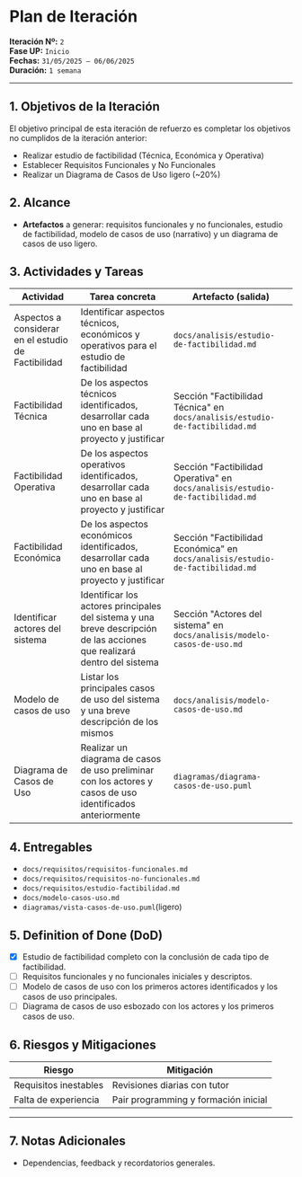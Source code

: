 # Plan de Iteración

**Iteración Nº:** `2`  
**Fase UP:** `Inicio`  
**Fechas:** `31/05/2025 – 06/06/2025`  
**Duración:** `1 semana`

---
## 1. Objetivos de la Iteración
El objetivo principal de esta iteración de refuerzo es completar los objetivos no cumplidos de la iteración anterior:
- Realizar estudio de factibilidad (Técnica, Económica y Operativa)
- Establecer Requisitos Funcionales y No Funcionales
- Realizar un Diagrama de Casos de Uso ligero (~20%)

## 2. Alcance
* **Artefactos** a generar: requisitos funcionales y no funcionales, estudio de factibilidad, modelo de casos de uso (narrativo) y un diagrama de casos de uso ligero.

## 3. Actividades y Tareas 
| Actividad                                           | Tarea concreta                                                                                                           | Artefacto (salida)                                                             |
| --------------------------------------------------- | ------------------------------------------------------------------------------------------------------------------------ | ------------------------------------------------------------------------------ |
| Aspectos a considerar en el estudio de Factibilidad | Identificar aspectos técnicos, económicos y operativos para el estudio de factibilidad                                   | `docs/analisis/estudio-de-factibilidad.md`                                     |
| Factibilidad Técnica                                | De los aspectos técnicos identificados, desarrollar cada uno en base al proyecto y justificar                            | Sección "Factibilidad Técnica" en `docs/analisis/estudio-de-factibilidad.md`   |
| Factibilidad Operativa                              | De los aspectos operativos identificados, desarrollar cada uno en base al proyecto y justificar                          | Sección "Factibilidad Operativa" en `docs/analisis/estudio-de-factibilidad.md` |
| Factibilidad Económica                              | De los aspectos económicos identificados, desarrollar cada uno en base al proyecto y justificar                          | Sección "Factibilidad Económica" en `docs/analisis/estudio-de-factibilidad.md` |
| Identificar actores del sistema                     | Identificar los actores principales del sistema y una breve descripción de las acciones que realizará dentro del sistema | Sección "Actores del sistema" en `docs/analisis/modelo-casos-de-uso.md`        |
| Modelo de casos de uso                              | Listar los principales casos de uso del sistema y una breve descripción de los mismos                                    | `docs/analisis/modelo-casos-de-uso.md`                                         |
| Diagrama de Casos de Uso                            | Realizar un diagrama de casos de uso preliminar con los actores y casos de uso identificados anteriormente               | `diagramas/diagrama-casos-de-uso.puml`                                         |

## 4. Entregables
- `docs/requisitos/requisitos-funcionales.md`
- `docs/requisitos/requisitos-no-funcionales.md`
- `docs/requisitos/estudio-factibilidad.md`
- `docs/modelo-casos-uso.md`
- `diagramas/vista-casos-de-uso.puml`(ligero)

## 5. Definition of Done (DoD)
- [X] Estudio de factibilidad completo con la conclusión de cada tipo de factibilidad.
- [ ] Requisitos funcionales y no funcionales iniciales y descriptos.
- [ ] Modelo de casos de uso con los primeros actores identificados y los casos de uso principales.
- [ ] Diagrama de casos de uso esbozado con los actores y los primeros casos de uso.

## 6. Riesgos y Mitigaciones

| Riesgo                | Mitigación                           |
| --------------------- | ------------------------------------ |
| Requisitos inestables | Revisiones diarias con tutor         |
| Falta de experiencia  | Pair programming y formación inicial |

---

## 7. Notas Adicionales

* Dependencias, feedback y recordatorios generales.